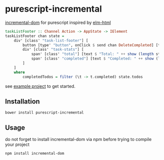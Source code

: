 # purescript-incremental

[incremental-dom](https://github.com/google/incremental-dom) for purescript inspired by [elm-html](https://github.com/evancz/elm-html)

````purescript
taskListFooter :: Channel Action -> AppState -> IElement
taskListFooter chan state =
    div' [class' "task-list-footer"] [
        button [type' "button", onClick $ send chan DeleteCompleted] [text "Remove completed"],
        div' [class' "task-stats"] [
            span' [class' "total"] [text $ "Total: " ++ show (length state.todos)],
            span' [class' "completed"] [text $ "Completed: " ++ show (length completedTodos)]
        ]
    ]
    where
        completedTodos = filter (\t -> t.completed) state.todos
````

see [example project](example) to get started.

## Installation

````
bower install purescript-incremental
````

## Usage
do not forget to install incremental-dom via npm before trying to compile your project
````
npm install incremental-dom
````
